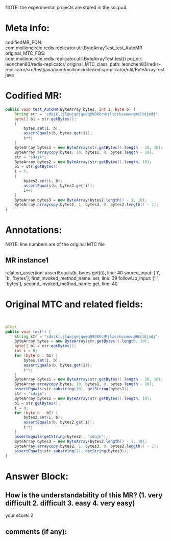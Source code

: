 NOTE: the experimental projects are stored in the sccpu4.

# Meta Info:
codifiedMR_FQN:
com.moilioncircle.redis.replicator.util.ByteArrayTest_test_AutoMR
original_MTC_FQS:
com.moilioncircle.redis.replicator.util.ByteArrayTest.test()
poj_dir:
leonchen83/redis-replicator/
original_MTC_class_path:
leonchen83/redis-replicator/src/test/java/com/moilioncircle/redis/replicator/util/ByteArrayTest.java

# Codified MR:
```java
public void test_AutoMR(ByteArray bytes, int i, byte b) {
    String str = "sdajkl;jlqwjqejqweq89080c中jlxczksaouwq9823djadj";
    byte[] b1 = str.getBytes();
    {
        bytes.set(i, b);
        assertEquals(b, bytes.get(i));
        i++;
    }
    ByteArray bytes1 = new ByteArray(str.getBytes().length - 10, 10);
    ByteArray.arraycopy(bytes, 10, bytes1, 0, bytes.length - 10);
    str = "sdajk";
    ByteArray bytes2 = new ByteArray(str.getBytes().length, 10);
    b1 = str.getBytes();
    i = 0;
    {
        bytes2.set(i, b);
        assertEquals(b, bytes2.get(i));
        i++;
    }
    ByteArray bytes3 = new ByteArray(bytes2.length() - 1, 10);
    ByteArray.arraycopy(bytes2, 1, bytes3, 0, bytes2.length() - 1);
}
```

# Annotations:
NOTE: line numbers are of the original MTC file
## MR instance1
relation_assertion: assertEquals(b, bytes.get(i)), line: 40 
source_input: ['i', 'b', 'bytes'], first_invoked_method_name: set, line: 39 
followUp_input: ['i', 'bytes'], second_invoked_method_name: get, line: 40 


# Original MTC and related fields:
```java


@Test
public void test() {
    String str = "sdajkl;jlqwjqejqweq89080c中jlxczksaouwq9823djadj";
    ByteArray bytes = new ByteArray(str.getBytes().length, 10);
    byte[] b1 = str.getBytes();
    int i = 0;
    for (byte b : b1) {
        bytes.set(i, b);
        assertEquals(b, bytes.get(i));
        i++;
    }
    ByteArray bytes1 = new ByteArray(str.getBytes().length - 10, 10);
    ByteArray.arraycopy(bytes, 10, bytes1, 0, bytes.length - 10);
    assertEquals(str.substring(10), getString(bytes1));
    str = "sdajk";
    ByteArray bytes2 = new ByteArray(str.getBytes().length, 10);
    b1 = str.getBytes();
    i = 0;
    for (byte b : b1) {
        bytes2.set(i, b);
        assertEquals(b, bytes2.get(i));
        i++;
    }
    assertEquals(getString(bytes2), "sdajk");
    ByteArray bytes3 = new ByteArray(bytes2.length() - 1, 10);
    ByteArray.arraycopy(bytes2, 1, bytes3, 0, bytes2.length() - 1);
    assertEquals(str.substring(1), getString(bytes3));
}

```


# Answer Block: 
## How is the understandability of this MR? (1. very difficult 2. difficult 3. easy 4. very easy)
your score: 2
 
## comments (if any): 
```txt

```